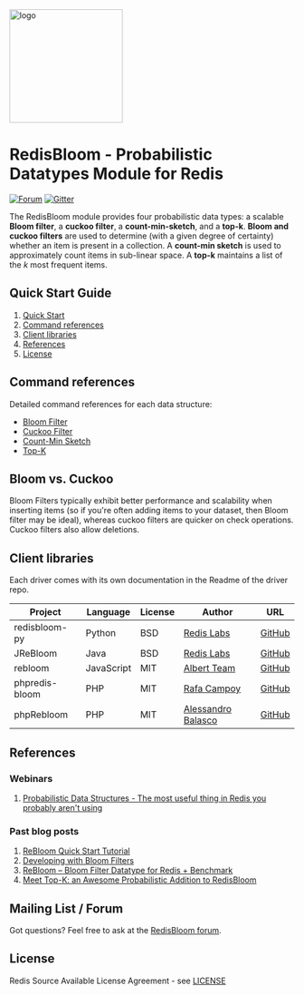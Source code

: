 <img src="images/logo.svg" alt="logo" width="200"/>

# RedisBloom - Probabilistic Datatypes Module for Redis
[![Forum](https://img.shields.io/badge/Forum-RedisBloom-blue)](https://forum.redislabs.com/c/modules/redisbloom)
[![Gitter](https://badges.gitter.im/RedisLabs/RedisBloom.svg)](https://gitter.im/RedisLabs/RedisBloom?utm_source=badge&utm_medium=badge&utm_campaign=pr-badge)

The RedisBloom module provides four probabilistic data types: a scalable **Bloom filter**, a **cuckoo filter**, a **count-min-sketch**, and a **top-k**.
**Bloom and cuckoo filters** are used to determine (with a given degree of certainty) whether an item is present in a collection. A **count-min sketch** is used to approximately count items in sub-linear space. A **top-k** maintains a list of the _k_ most frequent items.

## Quick Start Guide
1. [Quick Start](Quick_Start.md)
1. [Command references](#command-references)
1. [Client libraries](#client-libraries)
1. [References](#references)
1. [License](#license)

## Command references
Detailed command references for each data structure:

* [Bloom Filter](Bloom_Commands.md)
* [Cuckoo Filter](Cuckoo_Commands.md)
* [Count-Min Sketch](CountMinSketch_Commands.md)
* [Top-K](TopK_Commands.md)

## Bloom vs. Cuckoo
Bloom Filters typically exhibit better performance and scalability when inserting
items (so if you're often adding items to your dataset, then Bloom filter may be ideal),
whereas cuckoo filters are quicker on check operations. Cuckoo filters also allow deletions.

## Client libraries
Each driver comes with its own documentation in the Readme of the driver repo.

| Project | Language | License | Author | URL |
| ------- | -------- | ------- | ------ | --- |
| redisbloom-py | Python | BSD | [Redis Labs](https://redislabs.com) | [GitHub](https://github.com/RedisBloom/redisbloom-py) |
| JReBloom | Java | BSD | [Redis Labs](https://redislabs.com) | [GitHub](https://github.com/RedisBloom/JReBloom) |
| rebloom | JavaScript | MIT | [Albert Team](https://cvitae.now.sh/) | [GitHub](https://github.com/albert-team/rebloom) |
| phpredis-bloom | PHP | MIT | [Rafa Campoy](https://github.com/averias) | [GitHub](https://github.com/averias/phpredis-bloom) |
| phpRebloom | PHP | MIT | [Alessandro Balasco](https://github.com/palicao) | [GitHub](https://github.com/palicao/phpRebloom) |


## References
### Webinars
1. [Probabilistic Data Structures - The most useful thing in Redis you probably aren't using](https://youtu.be/dq-0xagF7v8?t=102)

### Past blog posts
1. [ReBloom Quick Start Tutorial](https://docs.redislabs.com/latest/modules/redisbloom/redisbloom-quickstart/)
1. [Developing with Bloom Filters](https://docs.redislabs.com/latest/modules/redisbloom/)
1. [ReBloom – Bloom Filter Datatype for Redis + Benchmark](https://redislabs.com/blog/rebloom-bloom-filter-datatype-redis/)
1. [Meet Top-K: an Awesome Probabilistic Addition to RedisBloom](https://redislabs.com/blog/meet-top-k-awesome-probabilistic-addition-redisbloom/)

## Mailing List / Forum
Got questions? Feel free to ask at the [RedisBloom forum](https://forum.redislabs.com/c/modules/redisbloom).

## License
Redis Source Available License Agreement - see [LICENSE](https://raw.githubusercontent.com/RedisBloom/RedisBloom/master/LICENSE)
